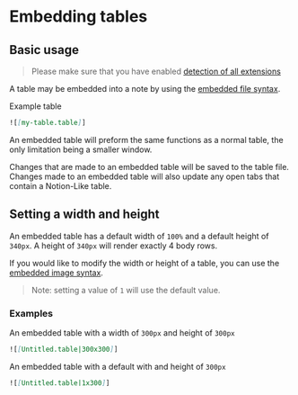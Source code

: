 # Embedding tables

## Basic usage

> Please make sure that you have enabled [detection of all extensions](quickstart.md?id=linking-table-files)

A table may be embedded into a note by using the [embedded file syntax](https://help.obsidian.md/Linking+notes+and+files/Embedding+files).

Example table

```markdown
![[my-table.table]]
```

An embedded table will preform the same functions as a normal table, the only limitation being a smaller window.

Changes that are made to an embedded table will be saved to the table file. Changes made to an embedded table will also update any open tabs that contain a Notion-Like table.

## Setting a width and height

An embedded table has a default width of `100%` and a default height of `340px`. A height of `340px` will render exactly 4 body rows.

If you would like to modify the width or height of a table, you can use the [embedded image syntax](https://help.obsidian.md/Linking+notes+and+files/Embedding+files#Embed+an+image+in+a+note).

> Note: setting a value of `1` will use the default value.

### Examples

An embedded table with a width of `300px` and height of `300px`

```markdown
![[Untitled.table|300x300]]
```

An embedded table with a default with and height of `300px`

```markdown
![[Untitled.table|1x300]]
```

An embedded table with a width of `300px` and a default height

```markdown
![[Untitled.table|300x1]]
```

## Bugs

There is currently a [bug](https://github.com/trey-wallis/obsidian-notion-like-tables/issues/523) where if you rename a table, any embedded references in open tabs will render a gray rectangle. The temporary solution is to close the markdown files that contain the embedded table and reopen them.

## Future development

Currently there is no support for `preview` mode. This is part of the roadmap for future development.
